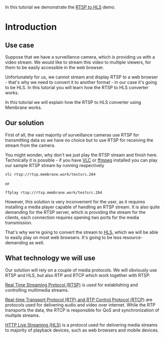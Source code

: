 In this tutorial we demonstrate the [RTSP to HLS](https://github.com/membraneframework/membrane_demo/tree/master/rtsp_to_hls) demo.

# Introduction

## Use case

Suppose that we have a surveillance camera, which is providing us with a video stream. We would like to stream this video to multiple viewers, for them to be easily accessible in the web browser. 

Unfortunately for us, we cannot stream and display RTSP to a web browser - that's why we need to convert it to another format - in our case it's going to be HLS.
In this tutorial you will learn how the RTSP to HLS converter works.

In this tutorial we will explain how the RTSP to HLS converter using Membrane works.

## Our solution

First of all, the vast majority of surveillance cameras use RTSP for transmitting data so we have no choice but to use RTSP for receiving the stream from the camera.

You might wonder, why don't we just play the RTSP stream and finish here. Technically it is possible - if you have [VLC](https://wiki.videolan.org/Documentation:Installing_VLC) or [ffmpeg](https://ffmpeg.org/download.html) installed you can play our sample RTSP stream by running respectively

```console
vlc rtsp://rtsp.membrane.work/testsrc.264
```
or
```console
ffplay rtsp://rtsp.membrane.work/testsrc.264
```

However, this solution is very inconvenient for the user, as it requires installing a media player capable of handling an RTSP stream. It is also quite demanding for the RTSP server, which is providing the stream for the clients, each connection requires opening two ports for the media transmission.

That's why we're going to convert the stream to [HLS](), which we will be able to easily play on most web browsers.
It's going to be less resource-demanding as well.

## What technology we will use 

Our solution will rely on a couple of media protocols. We will obviously use RTSP and HLS, but also RTP and RTCP which work together with RTSP. 

[Real Time Streaming Protocol (RTSP)](https://antmedia.io/rtsp-explained-what-is-rtsp-how-it-works)
is used for establishing and controlling multimedia streams.

[Real-time Transport Protocol (RTP) and RTP Control Protocol (RTCP)](https://www.techtarget.com/searchnetworking/definition/Real-Time-Transport-Protocol) are protocols used for delivering audio and video over internet. While the RTP transports the data, the RTCP is responsible for QoS and synchronization of multiple streams.

[HTTP Live Streaming (HLS)](https://www.toptal.com/apple/introduction-to-http-live-streaming-hls) is a protocol used for delivering media streams to majority of playback devices, such as web browsers and mobile devices.
